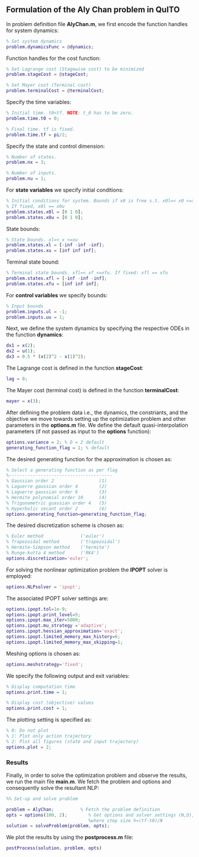 ## Formulation of the Aly Chan problem in QuITO 
In problem definition file **AlyChan.m**, we first encode the function handles for system dynamics:
```matlab
% Set system dynamics
problem.dynamicsFunc = @dynamics;
```
Function handles for the cost function:
```matlab
% Set Lagrange cost (Stagewise cost) to be minimized
problem.stageCost = @stageCost;

% Set Mayer cost (Terminal cost)
problem.terminalCost = @terminalCost;
```
Specify the time variables:
```matlab
% Initial time. t0<tf. NOTE: t_0 has to be zero.
problem.time.t0 = 0; 

% Final time. tf is fixed.
problem.time.tf = pi/2;
```
Specify the state and control dimension:
```matlab
% Number of states.
problem.nx = 3;

% Number of inputs.
problem.nu = 1;
```
For **state variables** we specify initial conditions:
```matlab
% Initial conditions for system. Bounds if x0 is free s.t. x0l=< x0 <=x0u
% If fixed, x0l == x0u
problem.states.x0l = [0 1 0]; 
problem.states.x0u = [0 1 0];
```
State bounds:
```matlab
% State bounds. xl=< x <=xu
problem.states.xl = [-inf -inf -inf];
problem.states.xu = [inf inf inf];
```
Terminal state bound:
```matlab
% Terminal state bounds. xfl=< xf <=xfu. If fixed: xfl == xfu
problem.states.xfl = [-inf -inf -inf]; 
problem.states.xfu = [inf inf inf];
```
For **control variables** we specify bounds:
```matlab
% Input bounds
problem.inputs.ul = -1;
problem.inputs.uu = 1;
```
Next, we define the system dynamics by specifying the respective ODEs in the function **dynamics**:
```matlab
dx1 = x(2);
dx2 = u(1);
dx3 = 0.5 * (x(2)^2 - x(1)^2);
```
The Lagrange cost is defined in the function **stageCost**:
```matlab
lag = 0;
```
The Mayer cost (terminal cost) is defined in the function **terminalCost**:
```matlab
mayer = x(3);
```
After defining the problem data i.e., the dynamics, the constriants, and the objective we move towards setting up the optimization problem and other parameters in the **options.m** file. We define the default quasi-interpolation parameters (if not passed as input to the **options** function):
```matlab
options.variance = 2; % D = 2 default
generating_function_flag = 1; % default
```
The desired generating function for the approximation is chosen as: 
```matlab
% Select a generating function as per flag
%---------------------------------------
% Gaussian order 2                 (1)
% Laguerre gaussian order 4        (2) 
% Laguerre gaussian order 6        (3) 
% Hermite polynomial order 10      (4)
% Trigonometric guassian order 4   (5)
% Hyperbolic secant order 2        (6) 
options.generating_function=generating_function_flag;
```
The desired discretization scheme is chosen as:
```matlab
% Euler method              ('euler')
% Trapezoidal method        ('trapezoidal') 
% Hermite-Simpson method    ('hermite') 
% Runge-kutta 4 method      ('RK4')
options.discretization='euler';
```
For solving the nonlinear optimization problem the **IPOPT** solver is employed:
```matlab
options.NLPsolver = 'ipopt';
```
The associated IPOPT solver settings are:
```matlab
options.ipopt.tol=1e-9;
options.ipopt.print_level=5;
options.ipopt.max_iter=5000;
options.ipopt.mu_strategy ='adaptive';
options.ipopt.hessian_approximation='exact';
options.ipopt.limited_memory_max_history=6;
options.ipopt.limited_memory_max_skipping=1;
```
Meshing options is chosen as:
```matlab
options.meshstrategy='fixed';
```
We specify the following output and exit variables: 
```matlab
% Display computation time
options.print.time = 1;

% Display cost (objective) values
options.print.cost = 1;
```
The plotting setting is specified as:
```matlab
% 0: Do not plot
% 1: Plot only action trajectory
% 2: Plot all figures (state and input trajectory)
options.plot = 2;
```
### Results
Finally, in order to solve the optimization problem and observe the results, we run the main file **main.m**. We fetch the problem and options and consequently solve the resultant NLP:
```matlab
%% Set-up and solve problem

problem = AlyChan;          % Fetch the problem definition
opts = options(100, 2);        % Get options and solver settings (N,D),
                               %where step size h=(tf-t0)/N
solution = solveProblem(problem, opts);
```
We plot the results by using the **postprocess.m** file:
```matlab
postProcess(solution, problem, opts)
```


